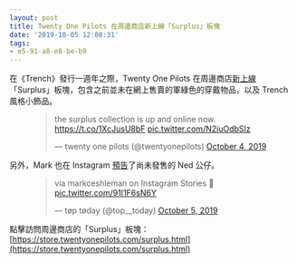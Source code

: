 ```yaml
---
layout: post
title: Twenty One Pilots 在周邊商店新上線「Surplus」板塊
date: '2019-10-05 12:08:31'
tags:
- e5-91-a8-e8-be-b9
---
```


在《Trench》發行一週年之際，Twenty One Pilots 在周邊商店[新上線](https://twitter.com/twentyonepilots/status/1180154425198989313)「Surplus」板塊，包含之前並未在網上售賣的軍綠色的穿戴物品，以及 Trench 風格小飾品。

<figure class="kg-card kg-embed-card"><blockquote class="twitter-tweet">
<p lang="en" dir="ltr">the surplus collection is up and online now. <a href="https://t.co/1XcJusU8bF">https://t.co/1XcJusU8bF</a> <a href="https://t.co/N2iuOdbSIz">pic.twitter.com/N2iuOdbSIz</a></p>— twenty one pilots (@twentyonepilots) <a href="https://twitter.com/twentyonepilots/status/1180154425198989313?ref_src=twsrc%5Etfw">October 4, 2019</a>
</blockquote>
<script async src="https://platform.twitter.com/widgets.js" charset="utf-8"></script>
</figure>

另外，Mark 也在 Instagram [預告](https://twitter.com/top__today/status/1180329788441088000)了尚未發售的 Ned 公仔。

<figure class="kg-card kg-embed-card"><blockquote class="twitter-tweet">
<p lang="nl" dir="ltr">via markceshleman on Instagram Stories 👀 <a href="https://t.co/91I1F6sN6Y">pic.twitter.com/91I1F6sN6Y</a></p>— tøp tøday (@top__today) <a href="https://twitter.com/top__today/status/1180329788441088000?ref_src=twsrc%5Etfw">October 5, 2019</a>
</blockquote>
<script async src="https://platform.twitter.com/widgets.js" charset="utf-8"></script>
</figure>

點擊訪問周邊商店的「Surplus」板塊：[https://store.twentyonepilots.com/surplus.html](https://store.twentyonepilots.com/surplus.html)

